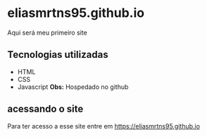 # eliasmrtns95.github.io
Aqui será meu primeiro site 

## Tecnologias utilizadas
- HTML
- CSS
- Javascript
**Obs:** Hospedado no github
## acessando o site
Para ter acesso a esse site entre em <https://eliasmrtns95.github.io>
